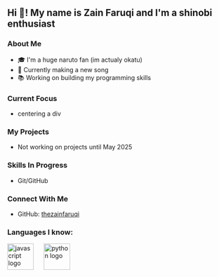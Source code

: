 <h2 align="left">Hi 👋! My name is Zain Faruqi and I'm a shinobi enthusiast</h2>

### About Me
- 🎓 I'm a huge naruto fan (im actualy okatu)
- 🌱 Currently making a new song
- 📚 Working on building my programming skills

### Current Focus
- centering a div
 
### My Projects
- Not working on projects until May 2025 

### Skills In Progress
- Git/GitHub

### Connect With Me
- GitHub: [thezainfaruqi](https://github.com/thezainfaruqi)

####



###

<h3 align="left">Languages I know:</h3>
<div align="left">
  <img src="https://cdn.jsdelivr.net/gh/devicons/devicon/icons/javascript/javascript-original.svg" height="60" alt="javascript logo" />
  <img width="15" />
  <img src="https://cdn.jsdelivr.net/gh/devicons/devicon/icons/python/python-original.svg" height="60" alt="python logo" />
  <img width="15" />
  <!-- Add more languages here if needed -->
</div>

###

<div align="left">
</div>

##

<br clear="both">
